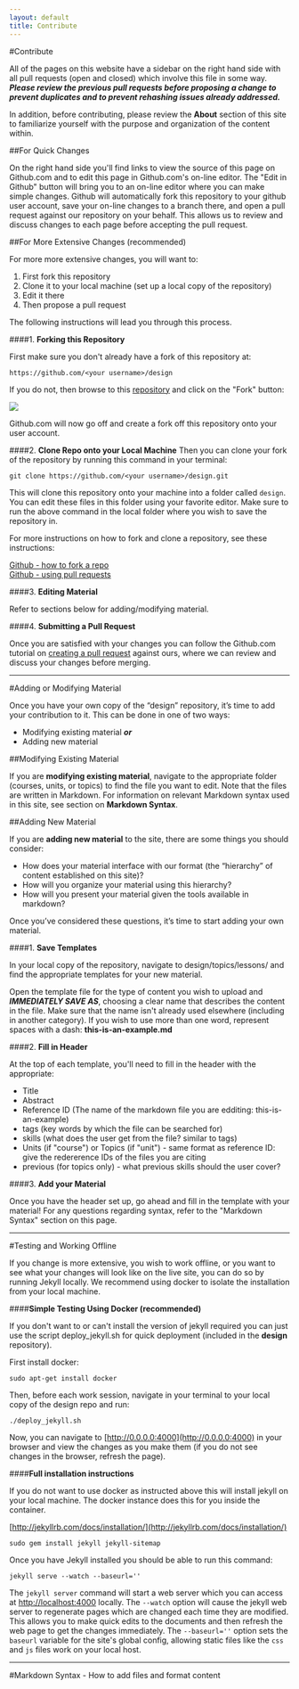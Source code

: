 ```yaml
---
layout: default
title: Contribute
---
```


#Contribute

All of the pages on this website have a sidebar on the right hand side with all pull requests (open and closed) which involve this file in some way. **_Please review the previous pull requests before proposing a change to prevent duplicates and to prevent rehashing issues already addressed._**

In addition, before contributing, please review the **About** section of this site to familiarize yourself with the purpose and organization of the content within.

##For Quick Changes

On the right hand side you'll find links to view the source of this page on Github.com and to edit this page in Github.com's on-line editor. The "Edit in Github" button will bring you to an on-line editor where you can make simple changes. Github will automatically fork this repository to your github user account, save your on-line changes to a branch there, and open a pull request against our repository on your behalf. This allows us to review and discuss changes to each page before accepting the pull request.

##For More Extensive Changes (recommended)

For more more extensive changes, you will want to:

1. First fork this repository
2. Clone it to your local machine (set up a local copy of the repository)
3. Edit it there
4. Then propose a pull request

The following instructions will lead you through this process.

####1. **Forking this Repository**

First make sure you don't already have a fork of this repository at:

    https://github.com/<your username>/design

If you do not, then browse to this [repository](https://github.com/ros2/design) and click on the "Fork" button:

<img src="{{ site.baseurl }}/img/fork.png"/>

Github.com will now go off and create a fork off this repository onto your user account. 

####2. **Clone Repo onto your Local Machine**
Then you can clone your fork of the repository by running this command in your terminal:

    git clone https://github.com/<your username>/design.git

This will clone this repository onto your machine into a folder called `design`. You can edit these files in this folder using your favorite editor.  Make sure to run the above command in the local folder where you wish to save the repository in.

For more instructions on how to fork and clone a repository, see these instructions:

[Github - how to fork a repo](https://help.github.com/articles/fork-a-repo)  
[Github - using pull requests](https://help.github.com/articles/using-pull-requests)

####3. **Editing Material**

Refer to sections below for adding/modifying material.

####4. **Submitting a Pull Request**

Once you are satisfied with your changes you can follow the Github.com tutorial on [creating a pull request](https://help.github.com/articles/creating-a-pull-request) against ours, where we can review and discuss your changes before merging.

----

#Adding or Modifying Material

Once you have your own copy of the “design” repository, it’s time to add your contribution to it.  This can be done in one of two ways:

* Modifying existing material **_or_**
* Adding new material


##Modifying Existing Material

If you are **modifying existing material**, navigate to the appropriate folder (courses, units, or topics) to find the file you want to edit.  Note that the files are written in Markdown.  For information on relevant Markdown syntax used in this site, see section on **Markdown Syntax**.

##Adding New Material

If you are **adding new material** to the site, there are some things you should consider:

* How does your material interface with our format (the “hierarchy” of content established on this site)?
* How will you organize your material using this hierarchy?
* How will you present your material given the tools available in markdown?

Once you’ve considered these questions, it’s time to start adding your own material.

####1. **Save Templates**

In your local copy of the repository, navigate to design/topics/lessons/ and find the appropriate templates for your new material. 

Open the template file for the type of content you wish to upload and **_IMMEDIATELY SAVE AS_**, choosing a clear name that describes the content in the file. Make sure that the name isn't already used elsewhere (including in another category). If you wish to use more than one word, represent spaces with a dash: **this-is-an-example.md**

####2. **Fill in Header**

At the top of each template, you'll need to fill in the header with the appropriate:

* Title
* Abstract
* Reference ID (The name of the markdown file you are edditing: this-is-an-example)
* tags (key words by which the file can be searched for)
* skills (what does the user get from the file? similar to tags)
* Units (if "course") or Topics (if "unit") - same format as reference ID: give the redererence IDs of the files you are citing
* previous (for topics only) - what previous skills should the user cover?

####3. **Add your Material**

Once you have the header set up, go ahead and fill in the template with your material! For any questions regarding syntax, refer to the "Markdown Syntax" section on this page.

----

#Testing and Working Offline

If you change is more extensive, you wish to work offline, or you want to see what your changes will look like on the live site, you can do so by running Jekyll locally. We recommend using docker to isolate the installation from your local machine. 

####**Simple Testing Using Docker (recommended)**

If you don't want to or can't install the version of jekyll required you can just use the script deploy_jekyll.sh for quick deployment (included in the **design** repository). 

First install docker:

    sudo apt-get install docker

Then, before each work session, navigate in your terminal to your local copy of the design repo and run:

    ./deploy_jekyll.sh

Now, you can navigate to [http://0.0.0.0:4000](http://0.0.0.0:4000) in your browser and view the changes as you make them (if you do not see changes in the browser, refresh the page).


####**Full installation instructions**

If you do not want to use docker as instructed above this will install jekyll on your local machine. The docker instance does this for you inside the container. 

[http://jekyllrb.com/docs/installation/](http://jekyllrb.com/docs/installation/)

    sudo gem install jekyll jekyll-sitemap

Once you have Jekyll installed you should be able to run this command:


    jekyll serve --watch --baseurl=''


The `jekyll server` command will start a web server which you can access at [http://localhost:4000](http://localhost:4000) locally. The `--watch` option will cause the jekyll web server to regenerate pages which are changed each time they are modified. This allows you to make quick edits to the documents and then refresh the web page to get the changes immediately. The `--baseurl=''` option sets the `baseurl` variable for the site's global config, allowing static files like the `css` and `js` files work on your local host.

----

#Markdown Syntax - How to add files and format content






